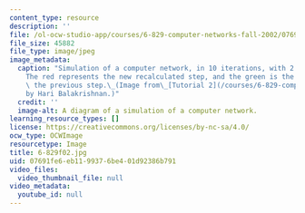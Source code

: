 ```yaml
---
content_type: resource
description: ''
file: /ol-ocw-studio-app/courses/6-829-computer-networks-fall-2002/07691fe6eb1199376be401d92386b791_6-829f02.jpg
file_size: 45882
file_type: image/jpeg
image_metadata:
  caption: "Simulation of a computer network, in 10 iterations, with 2.0 ms steps.\_\
    The red represents the new recalculated step, and the green is the trace from\
    \ the previous step.\_(Image from\_[Tutorial 2](/courses/6-829-computer-networks-fall-2002/resources/t2ns),\_\
    by Hari Balakrishnan.)"
  credit: ''
  image-alt: A diagram of a simulation of a computer network.
learning_resource_types: []
license: https://creativecommons.org/licenses/by-nc-sa/4.0/
ocw_type: OCWImage
resourcetype: Image
title: 6-829f02.jpg
uid: 07691fe6-eb11-9937-6be4-01d92386b791
video_files:
  video_thumbnail_file: null
video_metadata:
  youtube_id: null
---
```


